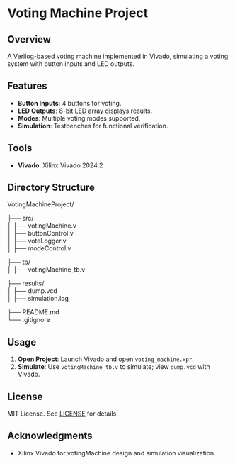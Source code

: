 # Voting Machine  Project

## Overview
A Verilog-based voting machine implemented in Vivado, simulating a voting system with button inputs and LED outputs.

## Features
- **Button Inputs**: 4 buttons for voting.
- **LED Outputs**: 8-bit LED array displays results.
- **Modes**: Multiple voting modes supported.
- **Simulation**: Testbenches for functional verification.

## Tools
- **Vivado**: Xilinx Vivado 2024.2

## Directory Structure
VotingMachineProject/

├── src/                  
│   ├── votingMachine.v     
│   ├── buttonControl.v   
│   ├── voteLogger.v       
│   ├── modeControl.v     

├── tb/                     
│   ├── votingMachine_tb.v  

├── results/                
│   ├── dump.vcd          
│   ├── simulation.log     

├── README.md               
└── .gitignore             


## Usage

1. **Open Project**: Launch Vivado and open `voting_machine.xpr`.
2. **Simulate**: Use `votingMachine_tb.v` to simulate; view `dump.vcd` with Vivado.


## License
MIT License. See [LICENSE](LICENSE) for details.

## Acknowledgments
- Xilinx Vivado for votingMachine design and simulation visualization.



